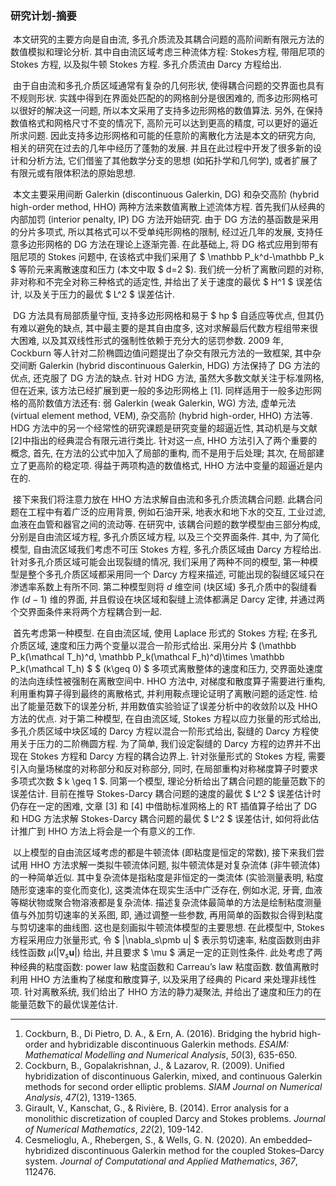 ### 研究计划-摘要

​		本文研究的主要方向是自由流, 多孔介质流及其耦合问题的高阶间断有限元方法的数值模拟和理论分析. 其中自由流区域考虑三种流体方程:  Stokes方程, 带阻尼项的 Stokes 方程, 以及拟牛顿 Stokes 方程. 多孔介质流由 Darcy 方程给出.

​		由于自由流和多孔介质区域通常有复杂的几何形状, 使得耦合问题的交界面也具有不规则形状. 实践中得到在界面处匹配的的网格剖分是很困难的, 而多边形网格可以很好的解决这一问题, 所以本文采用了支持多边形网格的数值算法. 另外, 在保持数值格式和网格尺寸不变的情况下, 高阶元可以达到更高的精度, 可以更好的逼近所求问题. 因此支持多边形网格和可能的任意阶的离散化方法是本文的研究方向, 相关的研究在过去的几年中经历了蓬勃的发展. 并且在此过程中开发了很多新的设计和分析方法, 它们借鉴了其他数学分支的思想 (如拓扑学和几何学), 或者扩展了有限元或有限体积法的原始思想.

​		本文主要采用间断 Galerkin (discontinuous Galerkin, DG) 和杂交高阶 (hybrid high-order method, HHO) 两种方法来数值离散上述流体方程. 首先我们从经典的内部加罚 (interior penalty, IP) DG 方法开始研究. 由于 DG 方法的基函数是采用的分片多项式, 所以其格式可以不受单纯形网格的限制, 经过近几年的发展, 支持任意多边形网格的 DG 方法在理论上逐渐完善. 在此基础上, 将 DG 格式应用到带有阻尼项的 Stokes 问题中, 在该格式中我们采用了 $ \mathbb P_k^d-\mathbb P_k $ 等阶元来离散速度和压力 (本文中取 $ d=2 $). 我们统一分析了离散问题的对称, 非对称和不完全对称三种格式的适定性, 并给出了关于速度的最优 $ H^1 $ 误差估计, 以及关于压力的最优 $ L^2 $ 误差估计.

​		DG 方法具有局部质量守恒, 支持多边形网格和易于 $ hp $ 自适应等优点, 但其仍有难以避免的缺点, 其中最主要的是其自由度多, 这对求解最后代数方程组带来很大困难, 以及其双线性形式的强制性依赖于充分大的惩罚参数. 2009 年, Cockburn 等人针对二阶椭圆边值问题提出了杂交有限元方法的一致框架, 其中杂交间断 Galerkin (hybrid discontinuous Galerkin, HDG) 方法保持了 DG 方法的优点, 还克服了 DG 方法的缺点. 针对 HDG 方法, 虽然大多数文献关注于标准网格, 但在近来, 该方法已经扩展到更一般的多边形网格上 [1]. 同样适用于一般多边形网格的高阶数值方法还有: 弱 Galerkin (weak Galerkin, WG) 方法, 虚单元法 (virtual element method, VEM), 杂交高阶 (hybrid high-order, HHO) 方法等. HDG 方法中的另一个经常性的研究课题是研究变量的超逼近性, 其动机是与文献[2]中指出的经典混合有限元进行类比. 针对这一点, HHO 方法引入了两个重要的概念, 首先, 在方法的公式中加入了局部的重构, 而不是用于后处理; 其次, 在局部建立了更高阶的稳定项. 得益于两项构造的数值格式, HHO 方法中变量的超逼近是内在的. 

​		接下来我们将注意力放在 HHO 方法求解自由流和多孔介质流耦合问题. 此耦合问题在工程中有着广泛的应用背景, 例如石油开采, 地表水和地下水的交互, 工业过滤, 血液在血管和器官之间的流动等. 在研究中, 该耦合问题的数学模型由三部分构成, 分别是自由流区域方程, 多孔介质区域方程, 以及三个交界面条件. 其中, 为了简化模型, 自由流区域我们考虑不可压 Stokes 方程, 多孔介质区域由 Darcy 方程给出. 针对多孔介质区域可能会出现裂缝的情况, 我们采用了两种不同的模型, 第一种模型是整个多孔介质区域都采用同一个 Darcy 方程来描述, 可能出现的裂缝区域只在渗透率系数上有所不同. 第二种模型则将 $d$ 维空间 (块区域) 多孔介质中的裂缝看作 $(d-1)$ 维的界面, 并且假设在块区域和裂缝上流体都满足 Darcy 定律, 并通过两个交界面条件来将两个方程耦合到一起. 

​		首先考虑第一种模型. 在自由流区域, 使用 Laplace 形式的 Stokes 方程; 在多孔介质区域, 速度和压力两个变量以混合一阶形式给出. 采用分片 $ (\mathbb P_k(\mathcal T_h)^d, \mathbb P_k(\mathcal F_h)^d)\times \mathbb P_k(\mathcal T_h) $ $ (k\geq 0) $ 多项式离散整体的速度和压力, 交界面处速度的法向连续性被强制在离散空间中. HHO 方法中, 对梯度和散度算子需要进行重构, 利用重构算子得到最终的离散格式, 并利用鞍点理论证明了离散问题的适定性. 给出了能量范数下的误差分析, 并用数值实验验证了误差分析中的收敛阶以及 HHO 方法的优点. 对于第二种模型, 在自由流区域, Stokes 方程以应力张量的形式给出, 多孔介质区域中块区域的 Darcy 方程以混合一阶形式给出, 裂缝的 Darcy 方程使用关于压力的二阶椭圆方程. 为了简单, 我们设定裂缝的 Darcy 方程的边界并不出现在 Stokes 方程和 Darcy 方程的耦合边界上. 针对张量形式的 Stokes 方程, 需要引入向量场梯度的对称部分和反对称部分, 同时, 在局部重构对称梯度算子时要求多项式次数 $ k \geq 1 $. 同第一个模型, 理论分析给出了耦合问题的能量范数下的误差估计. 目前在推导 Stokes-Darcy 耦合问题的速度的最优 $ L^2 $ 误差估计时仍存在一定的困难, 文章 [3] 和 [4] 中借助标准网格上的 RT 插值算子给出了 DG 和 HDG 方法求解 Stokes-Darcy 耦合问题的最优 $ L^2 $ 误差估计, 如何将此估计推广到 HHO 方法上将会是一个有意义的工作.

​		以上模型的自由流区域考虑的都是牛顿流体 (即粘度是恒定的常数), 接下来我们尝试用 HHO 方法求解一类拟牛顿流体问题, 拟牛顿流体是对复杂流体 (非牛顿流体) 的一种简单近似. 其中复杂流体是指粘度是非恒定的一类流体 (实验测量表明, 粘度随形变速率的变化而变化), 这类流体在现实生活中广泛存在, 例如水泥, 牙膏, 血液等糊状物或聚合物溶液都是复杂流体. 描述复杂流体最简单的方法是绘制粘度测量值与外加剪切速率的关系图, 即, 通过调整一些参数, 再用简单的函数拟合得到粘度与剪切速率的曲线图. 这也是刻画拟牛顿流体模型的主要思想. 在此模型中, Stokes 方程采用应力张量形式, 令 $ |\nabla_s\pmb u| $ 表示剪切速率, 粘度函数则由非线性函数 $\mu(|\nabla_s \pmb u |)$ 给出, 并且要求 $ \mu $ 满足一定的正则性条件. 此处考虑了两种经典的粘度函数: power law 粘度函数和 Carreau’s law 粘度函数. 数值离散时利用 HHO 方法重构了梯度和散度算子, 以及采用了经典的 Picard 来处理非线性项. 针对离散系统, 我们给出了 HHO 方法的静力凝聚法, 并给出了速度和压力的在能量范数下的最优误差估计. 







---

1. Cockburn, B., Di Pietro, D. A., & Ern, A. (2016). Bridging the  hybrid high-order and hybridizable discontinuous Galerkin methods. *ESAIM: Mathematical Modelling and Numerical Analysis*, *50*(3), 635-650.
2. Cockburn, B., Gopalakrishnan, J., & Lazarov, R. (2009). Unified  hybridization of discontinuous Galerkin, mixed, and continuous Galerkin  methods for second order elliptic problems. *SIAM Journal on Numerical Analysis*, *47*(2), 1319-1365.
3. Girault, V., Kanschat, G., & Rivière, B. (2014). Error analysis for a monolithic discretization of coupled Darcy and Stokes problems. *Journal of Numerical Mathematics*, *22*(2), 109-142.
4. Cesmelioglu, A., Rhebergen, S., & Wells, G. N. (2020). An  embedded–hybridized discontinuous Galerkin method for the coupled  Stokes–Darcy system. *Journal of Computational and Applied Mathematics*, *367*, 112476.